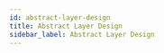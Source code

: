 ```yaml
---
id: abstract-layer-design
title: Abstract Layer Design
sidebar_label: Abstract Layer Design
---
```

